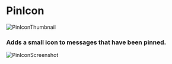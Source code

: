 # PinIcon
![PinIconThumbnail](https://user-images.githubusercontent.com/7241851/127958054-d823e93d-df97-4e1f-918c-5b93907e4072.png)

### Adds a small icon to messages that have been pinned.

![PinIconScreenshot](https://user-images.githubusercontent.com/7241851/127944088-fc3b621c-3133-4ad0-8973-10dfa877ca52.png)
